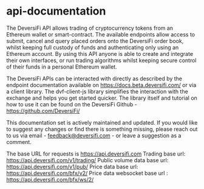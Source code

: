 # api-documentation


  The DeversiFi API allows trading of cryptocurrency tokens from an Ethereum wallet or smart-contract.
The available endpoints allow access to submit, cancel and query placed orders onto the DeversiFi order book, whilst keeping full custody of funds and authenticating only using an Ethereum account. By using this API anyone is able to create and integrate their own interfaces, or run trading algorithms whilst keeping secure control of their funds in a personal Ethereum wallet.

  The DeversiFi APIs can be interacted with directly as described by the endpoint documentation available on https://docs.beta.deversifi.com/ or via a client library. The dvf-client-js library simplifies the interaction with the exchange and helps you get started quicker. The library itself and tutorial on how to use it can be found on the DeversiFi Github - https://github.com/DeversiFi/
 
This documentation set is actively maintained and updated. If you would like to suggest any changes or find there is something missing, please reach out to us via email - feedback@deversifi.com - or leave a suggestion as a comment.

The base URL for requests is https://api.deversifi.com
Trading base url: https://api.deversifi.com/v1/trading/
Public volume data base url: https://api.deversifi.com/v1/pub/
Price data base url: https://api.deversifi.com/bfx/v2/
Price data websocket base url : https://api.deversifi.com/bfx/ws/2/

